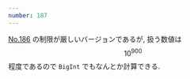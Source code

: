 ```yaml
---
number: 187
---
```

[No.186](y0186.html) の制限が厳しいバージョンであるが, 扱う数値は $$ 10^{900} $$ 程度であるので `BigInt` でもなんとか計算できる.
